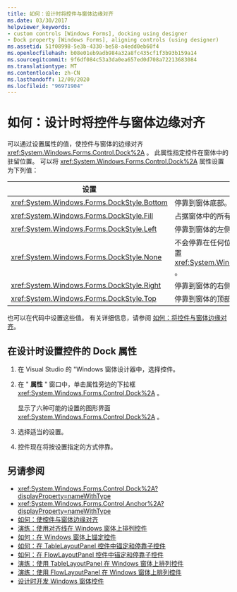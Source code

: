 ```yaml
---
title: 如何：设计时将控件与窗体边缘对齐
ms.date: 03/30/2017
helpviewer_keywords:
- custom controls [Windows Forms], docking using designer
- Dock property [Windows Forms], aligning controls (using designer)
ms.assetid: 51f08998-5e3b-4330-be58-a4edd0eb60f4
ms.openlocfilehash: b08e01eb9adb984a32a8fc435cf1f3b93b159a14
ms.sourcegitcommit: 9f6df084c53a3da0ea657ed0d708a72213683084
ms.translationtype: MT
ms.contentlocale: zh-CN
ms.lasthandoff: 12/09/2020
ms.locfileid: "96971904"
---
```

# <a name="how-to-align-a-control-to-the-edges-of-forms-at-design-time"></a>如何：设计时将控件与窗体边缘对齐

可以通过设置属性的值，使控件与窗体的边缘对齐 <xref:System.Windows.Forms.Control.Dock%2A> 。 此属性指定控件在窗体中的驻留位置。 可以将 <xref:System.Windows.Forms.Control.Dock%2A> 属性设置为下列值：

|设置|控件上的效果|
|-------------|----------------------------|
|<xref:System.Windows.Forms.DockStyle.Bottom>|停靠到窗体底部。|
|<xref:System.Windows.Forms.DockStyle.Fill>|占据窗体中的所有剩余空间。|
|<xref:System.Windows.Forms.DockStyle.Left>|停靠到窗体的左侧。|
|<xref:System.Windows.Forms.DockStyle.None>|不会停靠在任何位置，并且它会出现在由其指定的位置 <xref:System.Windows.Forms.Control.Location%2A> 。|
|<xref:System.Windows.Forms.DockStyle.Right>|停靠到窗体的右侧。|
|<xref:System.Windows.Forms.DockStyle.Top>|停靠到窗体的顶部。|

也可以在代码中设置这些值。 有关详细信息，请参阅 [如何：将控件与窗体边缘对齐](how-to-align-a-control-to-the-edges-of-forms.md)。

## <a name="set-the-dock-property-for-your-control-at-design-time"></a>在设计时设置控件的 Dock 属性

1. 在 Visual Studio 的 "Windows 窗体设计器中，选择控件。

2. 在 " **属性** " 窗口中，单击属性旁边的下拉框 <xref:System.Windows.Forms.Control.Dock%2A> 。

     显示了六种可能的设置的图形界面 <xref:System.Windows.Forms.Control.Dock%2A> 。

3. 选择适当的设置。

4. 控件现在将按设置指定的方式停靠。

## <a name="see-also"></a>另请参阅

- <xref:System.Windows.Forms.Control.Dock%2A?displayProperty=nameWithType>
- <xref:System.Windows.Forms.Control.Anchor%2A?displayProperty=nameWithType>
- [如何：使控件与窗体边缘对齐](how-to-align-a-control-to-the-edges-of-forms.md)
- [演练：使用对齐线在 Windows 窗体上排列控件](walkthrough-arranging-controls-on-windows-forms-using-snaplines.md)
- [如何：在 Windows 窗体上锚定控件](how-to-anchor-controls-on-windows-forms.md)
- [如何：在 TableLayoutPanel 控件中锚定和停靠子控件](how-to-anchor-and-dock-child-controls-in-a-tablelayoutpanel-control.md)
- [如何：在 FlowLayoutPanel 控件中锚定和停靠子控件](how-to-anchor-and-dock-child-controls-in-a-flowlayoutpanel-control.md)
- [演练：使用 TableLayoutPanel 在 Windows 窗体上排列控件](walkthrough-arranging-controls-on-windows-forms-using-a-tablelayoutpanel.md)
- [演练：使用 FlowLayoutPanel 在 Windows 窗体上排列控件](walkthrough-arranging-controls-on-windows-forms-using-a-flowlayoutpanel.md)
- [设计时开发 Windows 窗体控件](developing-windows-forms-controls-at-design-time.md)
